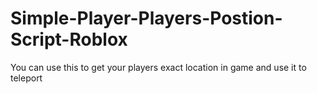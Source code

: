 # Simple-Player-Players-Postion-Script-Roblox
You can use this to get your players exact location in game and use it to teleport
